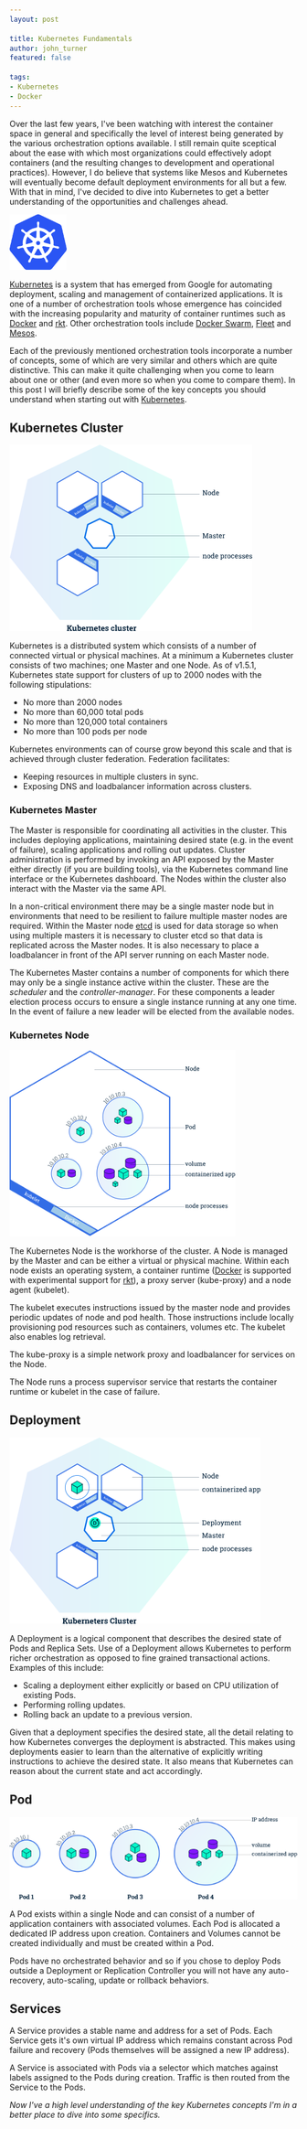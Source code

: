 ```yaml
---
layout: post

title: Kubernetes Fundamentals
author: john_turner
featured: false

tags:
- Kubernetes
- Docker
---
```


Over the last few years, I've been watching with interest the container space in general and specifically the level of interest being generated by the various orchestration options available.  I still remain quite sceptical about the ease with which most organizations could effectively adopt containers (and the resulting changes to development and operational practices).  However, I do believe that systems like Mesos and Kubernetes will eventually become default deployment environments for all but a few.  With that in mind, I've decided to dive into Kubernetes to get a better understanding of the opportunities and challenges ahead.

<img src="/assets/img/post/2017-02-06-kubernetes-fundamentals/kubernetes-logo.png" class="img-fluid mx-5 pull-left">

[Kubernetes](https://kubernetes.io) is a system that has emerged from Google for automating deployment, scaling and management of containerized applications.  It is one of a number of orchestration tools whose emergence has coincided with the increasing popularity and maturity of container runtimes such as [Docker](https://www.docker.com/products/docker) and [rkt](https://coreos.com/rkt/).  Other orchestration tools include [Docker Swarm](https://www.docker.com/products/docker-swarm), [Fleet](https://coreos.com/fleet/) and [Mesos](http://mesos.apache.org/).

Each of the previously mentioned orchestration tools incorporate a number of concepts, some of which are very similar and others which are quite distinctive.  This can make it quite challenging when you come to learn about one or other (and even more so when you come to compare them).  In this post I will briefly describe some of the key concepts you should understand when starting out with [Kubernetes](https://kubernetes.io).

<!-- more -->

## Kubernetes Cluster

<img src="/assets/img/post/2017-02-06-kubernetes-fundamentals/kubernetes-cluster.png" class="img-fluid mx-5 pull-right">

Kubernetes is a distributed system which consists of a number of connected virtual or physical machines.  At a minimum a Kubernetes cluster consists of two machines; one Master and one Node.  As of v1.5.1, Kubernetes state support for clusters of up to 2000 nodes with the following stipulations:

- No more than 2000 nodes
- No more than 60,000 total pods
- No more than 120,000 total containers
- No more than 100 pods per node

Kubernetes environments can of course grow beyond this scale and that is achieved through cluster federation.  Federation facilitates:

- Keeping resources in multiple clusters in sync.
- Exposing DNS and loadbalancer information across clusters.

### Kubernetes Master

The Master is responsible for coordinating all activities in the cluster.  This includes deploying applications, maintaining desired state (e.g. in the event of failure), scaling applications and rolling out updates.  Cluster administration is performed by invoking an API exposed by the Master either directly (if you are building tools), via the Kubernetes command line interface or the Kubernetes dashboard.  The Nodes within the cluster also interact with the Master via the same API.

In a non-critical environment there may be a single master node but in environments that need to be resilient to failure multiple master nodes are required.  Within the Master node [etcd](https://coreos.com/etcd/) is used for data storage so when using multiple masters it is necessary to cluster etcd so that data is replicated across the Master nodes.  It is also necessary to place a loadbalancer in front of the API server running on each Master node.

The Kubernetes Master contains a number of components for which there may only be a single instance active within the cluster.  These are the *scheduler* and the *controller-manager*.  For these components a leader election process occurs to ensure a single instance running at any one time.  In the event of failure a new leader will be elected from the available nodes.

### Kubernetes Node

<img src="/assets/img/post/2017-02-06-kubernetes-fundamentals/kubernetes-node.png" class="img-fluid mx-5 pull-right">

The Kubernetes Node is the workhorse of the cluster.  A Node is managed by the Master and can be either a virtual or physical machine.  Within each node exists an operating system, a container runtime ([Docker](https://www.docker.com/products/docker) is supported with experimental support for [rkt](https://coreos.com/rkt/)), a proxy server (kube-proxy) and a node agent (kubelet).

The kubelet executes instructions issued by the master node and provides periodic updates of node and pod health.  Those instructions include locally provisioning pod resources such as containers, volumes etc.  The kubelet also enables log retrieval.

The kube-proxy is a simple network proxy and loadbalancer for services on the Node.

The Node runs a process supervisor service that restarts the container runtime or kubelet in the case of failure.

## Deployment

<img src="/assets/img/post/2017-02-06-kubernetes-fundamentals/kubernetes-deployment.png" class="img-fluid mx-5 pull-right">

A Deployment is a logical component that describes the desired state of Pods and Replica Sets.  Use of a Deployment allows Kubernetes to perform richer orchestration as opposed to fine grained transactional actions.  Examples of this include:

- Scaling a deployment either explicitly or based on CPU utilization of existing Pods.
- Performing rolling updates.
- Rolling back an update to a previous version.

Given that a deployment specifies the desired state, all the detail relating to how Kubernetes converges the deployment is abstracted.  This makes using deployments easier to learn than the alternative of explicitly writing instructions to achieve the desired state.  It also means that Kubernetes can reason about the current state and act accordingly.

## Pod

<img src="/assets/img/post/2017-02-06-kubernetes-fundamentals/kubernetes-pod.png" class="img-fluid mx-3 pull-right">

A Pod exists within a single Node and can consist of a number of application containers with associated volumes.  Each Pod is allocated a dedicated IP address upon creation.  Containers and Volumes cannot be created individually and must be created within a Pod.

Pods have no orchestrated behavior and so if you chose to deploy Pods outside a Deployment or Replication Controller you will not have any auto-recovery, auto-scaling, update or rollback behaviors.

## Services

A Service provides a stable name and address for a set of Pods.  Each Service gets it's own virtual IP address which remains constant across Pod failure and recovery (Pods themselves will be assigned a new IP address).

A Service is associated with Pods via a selector which matches against labels assigned to the Pods during creation.  Traffic is then routed from the Service to the Pods.

*Now I've a high level understanding of the key Kubernetes concepts I'm in a better place to dive into some specifics.*
